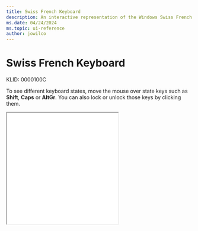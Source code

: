 ```yaml
---
title: Swiss French Keyboard
description: An interactive representation of the Windows Swiss French keyboard. To see different keyboard states, click or move the mouse over the state keys.
ms.date: 04/24/2024
ms.topic: ui-reference
author: jowilco
---
```


# Swiss French Keyboard

KLID: 0000100C

To see different keyboard states, move the mouse over state keys such as **Shift**, **Caps** or **AltGr**. You can also lock or unlock those keys by clicking them.

<iframe src="kbdsf_2.html" height="300"></iframe>
